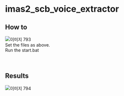 # imas2_scb_voice_extractor
## How to<br>
![이미지 793](https://user-images.githubusercontent.com/96247875/152630449-20ba4ebb-443f-4d8d-9729-0e7d469f8f22.png)<br>
Set the files as above.<br>
Run the start.bat<br>
<br>
<br>
## Results<br>
![이미지 794](https://user-images.githubusercontent.com/96247875/152630445-7c515922-9c48-4000-8be8-d891e617d692.png)
